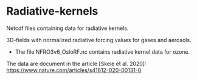 # Radiative-kernels
Netcdf files containing data for radiative kernels. 

3D-fields with normalized radiative forcing values for gases and aerosols.

* The file NFRO3v6_OsloRF.nc contains radiative kernel data for ozone.

The data are document in the article [Skeie et al. 2020]: https://www.nature.com/articles/s41612-020-00131-0